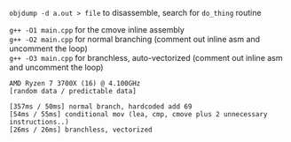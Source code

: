 `objdump -d a.out > file` to disassemble, search for `do_thing` routine

`g++ -O1 main.cpp` for the cmove inline assembly\
`g++ -O2 main.cpp` for normal branching (comment out inline asm and uncomment the loop)\
`g++ -O3 main.cpp` for branchless, auto-vectorized (comment out inline asm and uncomment the loop)

```
AMD Ryzen 7 3700X (16) @ 4.100GHz
[random data / predictable data]

[357ms / 50ms] normal branch, hardcoded add 69
[54ms / 55ms] conditional mov (lea, cmp, cmove plus 2 unnecessary instructions..)
[26ms / 26ms] branchless, vectorized
```
